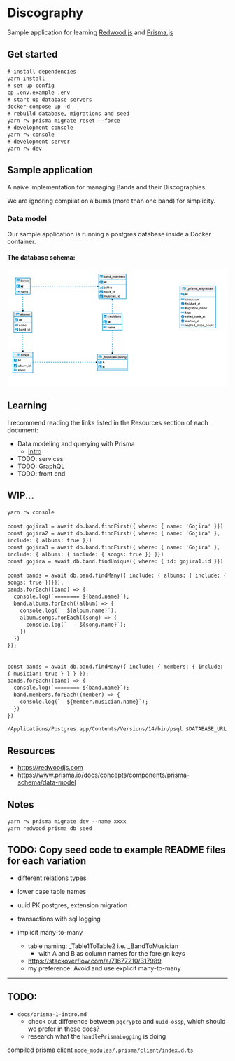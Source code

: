 # Discography

Sample application for learning [Redwood.js](https://redwoodjs.com/) and [Prisma.js](https://www.prisma.io/)

## Get started
```
# install dependencies
yarn install
# set up config
cp .env.example .env
# start up database servers
docker-compose up -d
# rebuild database, migrations and seed
yarn rw prisma migrate reset --force
# development console
yarn rw console
# development server
yarn rw dev
```

## Sample application

A naive implementation for managing Bands and their Discographies.

We are ignoring compilation albums (more than one band) for simplicity.

### Data model

Our sample application is running a postgres database inside a Docker container.

#### The database schema:

![Database](./db-schema-diagram.png)

## Learning

I recommend reading the links listed in the Resources section of each document:

- Data modeling and querying with Prisma
  - [Intro](./docs/prisma-1-intro.md)
- TODO: services
- TODO: GraphQL
- TODO: front end

## WIP...

```
yarn rw console

const gojira1 = await db.band.findFirst({ where: { name: 'Gojira' }})
const gojira2 = await db.band.findFirst({ where: { name: 'Gojira' }, include: { albums: true }})
const gojira3 = await db.band.findFirst({ where: { name: 'Gojira' }, include: { albums: { include: { songs: true }} }})
const gojira = await db.band.findUnique({ where: { id: gojira1.id }})

const bands = await db.band.findMany({ include: { albums: { include: { songs: true }}}});
bands.forEach((band) => {
  console.log(`======== ${band.name}`);
  band.albums.forEach((album) => {
    console.log(`  ${album.name}`);
    album.songs.forEach((song) => {
      console.log(`  - ${song.name}`);
    })
  })
});


const bands = await db.band.findMany({ include: { members: { include: { musician: true } } } });
bands.forEach((band) => {
  console.log(`======== ${band.name}`);
  band.members.forEach((member) => {
    console.log(`  ${member.musician.name}`);
  })
})
```

```
/Applications/Postgres.app/Contents/Versions/14/bin/psql $DATABASE_URL
```

## Resources

- https://redwoodjs.com
- https://www.prisma.io/docs/concepts/components/prisma-schema/data-model

## Notes

```
yarn rw prisma migrate dev --name xxxx
yarn redwood prisma db seed
```
## TODO: Copy seed code to example README files for each variation

- different relations types
- lower case table names
- uuid PK postgres, extension migration
- transactions with sql logging


- implicit many-to-many
  - table naming: _Table1ToTable2 i.e. _BandToMusician
    - with A and B as column names for the foreign keys
  - https://stackoverflow.com/a/71677210/317989
  - my preference: Avoid and use explicit many-to-many

---

## TODO:
- `docs/prisma-1-intro.md`
  - check out difference between `pgcrypto` and `uuid-ossp`, which should we prefer in these docs?
  - research what the `handlePrismaLogging` is doing


compiled prisma client
`node_modules/.prisma/client/index.d.ts`
